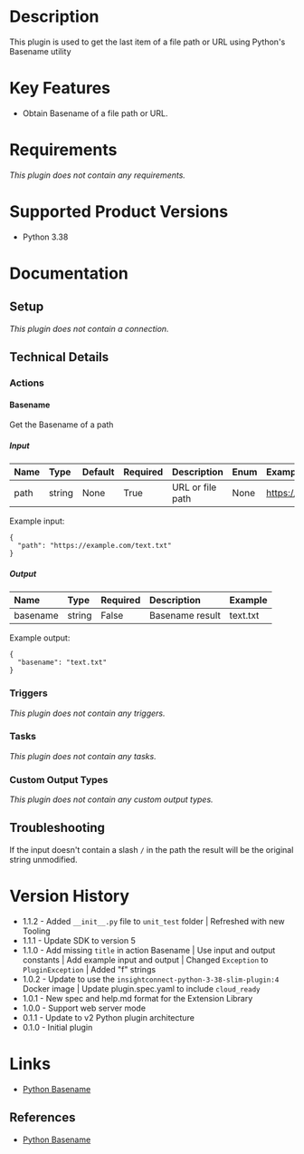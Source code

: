 # Description

This plugin is used to get the last item of a file path or URL using Python's Basename utility

# Key Features
  
* Obtain Basename of a file path or URL.

# Requirements
  
*This plugin does not contain any requirements.*

# Supported Product Versions
  
* Python 3.38

# Documentation

## Setup
  
*This plugin does not contain a connection.*

## Technical Details

### Actions


#### Basename
  
Get the Basename of a path

##### Input

|Name|Type|Default|Required|Description|Enum|Example|
| :--- | :--- | :--- | :--- | :--- | :--- | :--- |
|path|string|None|True|URL or file path|None|https://example.com/text.txt|
  
Example input:

```
{
  "path": "https://example.com/text.txt"
}
```

##### Output

|Name|Type|Required|Description|Example|
| :--- | :--- | :--- | :--- | :--- |
|basename|string|False|Basename result|text.txt|
  
Example output:

```
{
  "basename": "text.txt"
}
```
### Triggers
  
*This plugin does not contain any triggers.*
### Tasks
  
*This plugin does not contain any tasks.*

### Custom Output Types
  
*This plugin does not contain any custom output types.*

## Troubleshooting

If the input doesn't contain a slash `/` in the path the result will be the original string unmodified.

# Version History

* 1.1.2 - Added `__init__.py` file to `unit_test` folder | Refreshed with new Tooling
* 1.1.1 - Update SDK to version 5
* 1.1.0 - Add missing `title` in action Basename | Use input and output constants | Add example input and output | Changed `Exception` to `PluginException` | Added "f" strings
* 1.0.2 - Update to use the `insightconnect-python-3-38-slim-plugin:4` Docker image | Update plugin.spec.yaml to include `cloud_ready`
* 1.0.1 - New spec and help.md format for the Extension Library
* 1.0.0 - Support web server mode
* 0.1.1 - Update to v2 Python plugin architecture
* 0.1.0 - Initial plugin

# Links

* [Python Basename](https://docs.python.org/3/library/os.path.html)

## References

* [Python Basename](https://docs.python.org/3/library/os.path.html)
